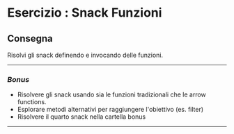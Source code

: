 # **Esercizio : Snack Funzioni**

## Consegna
Risolvi gli snack definendo e invocando delle funzioni.

---
### *Bonus*

- Risolvere gli snack usando sia le funzioni tradizionali che le arrow functions.
- Esplorare metodi alternativi per raggiungere l'obiettivo (es. filter)
- Risolvere il quarto snack nella cartella bonus
---